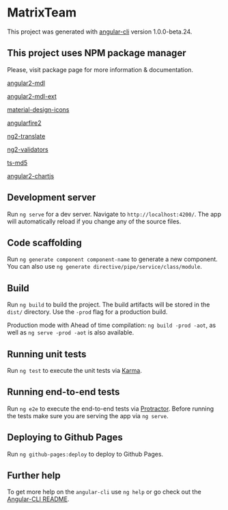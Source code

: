 # MatrixTeam

This project was generated with [angular-cli](https://github.com/angular/angular-cli) version 1.0.0-beta.24.

## This project uses NPM package manager
Please, visit package page for more information & documentation.

[angular2-mdl](https://github.com/mseemann/angular2-mdl)

[angular2-mdl-ext](https://github.com/mseemann/angular2-mdl-ext)

[material-design-icons](https://github.com/google/material-design-icons)

[angularfire2](https://github.com/angular/angularfire2)

[ng2-translate](https://github.com/ngx-translate/core)

[ng2-validators](https://github.com/Nightapes/ng2-validators)

[ts-md5](https://github.com/cotag/ts-md5)

[angular2-chartjs](https://github.com/emn178/angular2-chartjs)

## Development server
Run `ng serve` for a dev server. Navigate to `http://localhost:4200/`. The app will automatically reload if you change any of the source files.

## Code scaffolding

Run `ng generate component component-name` to generate a new component. You can also use `ng generate directive/pipe/service/class/module`.

## Build

Run `ng build` to build the project. The build artifacts will be stored in the `dist/` directory. Use the `-prod` flag for a production build.

Production mode with Ahead of time compilation: `ng build -prod -aot`, as well as `ng serve -prod -aot` is also available.

## Running unit tests

Run `ng test` to execute the unit tests via [Karma](https://karma-runner.github.io).

## Running end-to-end tests

Run `ng e2e` to execute the end-to-end tests via [Protractor](http://www.protractortest.org/).
Before running the tests make sure you are serving the app via `ng serve`.

## Deploying to Github Pages

Run `ng github-pages:deploy` to deploy to Github Pages.

## Further help

To get more help on the `angular-cli` use `ng help` or go check out the [Angular-CLI README](https://github.com/angular/angular-cli/blob/master/README.md).
